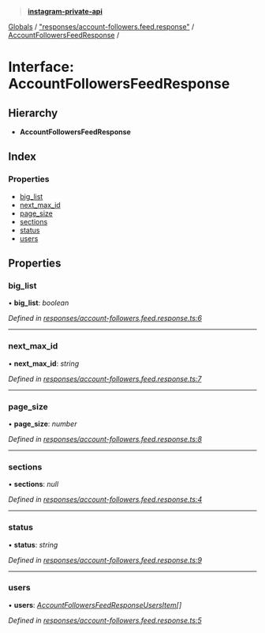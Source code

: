 > **[instagram-private-api](../README.md)**

[Globals](../README.md) / ["responses/account-followers.feed.response"](../modules/_responses_account_followers_feed_response_.md) / [AccountFollowersFeedResponse](_responses_account_followers_feed_response_.accountfollowersfeedresponse.md) /

# Interface: AccountFollowersFeedResponse

## Hierarchy

* **AccountFollowersFeedResponse**

## Index

### Properties

* [big_list](_responses_account_followers_feed_response_.accountfollowersfeedresponse.md#big_list)
* [next_max_id](_responses_account_followers_feed_response_.accountfollowersfeedresponse.md#next_max_id)
* [page_size](_responses_account_followers_feed_response_.accountfollowersfeedresponse.md#page_size)
* [sections](_responses_account_followers_feed_response_.accountfollowersfeedresponse.md#sections)
* [status](_responses_account_followers_feed_response_.accountfollowersfeedresponse.md#status)
* [users](_responses_account_followers_feed_response_.accountfollowersfeedresponse.md#users)

## Properties

###  big_list

• **big_list**: *boolean*

*Defined in [responses/account-followers.feed.response.ts:6](https://github.com/dilame/instagram-private-api/blob/173bc62/src/responses/account-followers.feed.response.ts#L6)*

___

###  next_max_id

• **next_max_id**: *string*

*Defined in [responses/account-followers.feed.response.ts:7](https://github.com/dilame/instagram-private-api/blob/173bc62/src/responses/account-followers.feed.response.ts#L7)*

___

###  page_size

• **page_size**: *number*

*Defined in [responses/account-followers.feed.response.ts:8](https://github.com/dilame/instagram-private-api/blob/173bc62/src/responses/account-followers.feed.response.ts#L8)*

___

###  sections

• **sections**: *null*

*Defined in [responses/account-followers.feed.response.ts:4](https://github.com/dilame/instagram-private-api/blob/173bc62/src/responses/account-followers.feed.response.ts#L4)*

___

###  status

• **status**: *string*

*Defined in [responses/account-followers.feed.response.ts:9](https://github.com/dilame/instagram-private-api/blob/173bc62/src/responses/account-followers.feed.response.ts#L9)*

___

###  users

• **users**: *[AccountFollowersFeedResponseUsersItem](../classes/_responses_account_followers_feed_response_.accountfollowersfeedresponseusersitem.md)[]*

*Defined in [responses/account-followers.feed.response.ts:5](https://github.com/dilame/instagram-private-api/blob/173bc62/src/responses/account-followers.feed.response.ts#L5)*